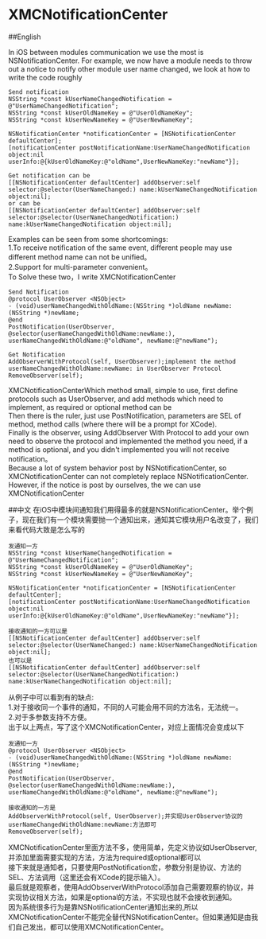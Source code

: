 # XMCNotificationCenter

##English

In iOS between modules communication we use the most is NSNotificationCenter. For example, we now have a module needs to throw out a notice to notify other module user name changed, we look at how to write the code roughly<br/>


    Send notification
    NSString *const kUserNameChangedNotification = @"UserNameChangedNotification";
    NSString *const kUserOldNameKey = @"UserOldNameKey";
    NSString *const kUserNewNameKey = @"UserNewNameKey";

    NSNotificationCenter *notificationCenter = [NSNotificationCenter defaultCenter];
    [notificationCenter postNotificationName:UserNameChangedNotification object:nil userInfo:@{kUserOldNameKey:@"oldName",UserNewNameKey:"newName"}];

    Get notification can be
    [[NSNotificationCenter defaultCenter] addObserver:self selector:@selector(UserNameChanged:) name:kUserNameChangedNotification object:nil];
    or can be
    [[NSNotificationCenter defaultCenter] addObserver:self selector:@selector(UserNameChangedNotification:) name:kUserNameChangedNotification object:nil];

Examples can be seen from some shortcomings:<br/>
1.To receive notification of the same event, different people may use different method name can not be unified。<br/>
2.Support for multi-parameter convenient。<br/>
To Solve these two，I write XMCNotificationCenter<br/>

    Send Notification
    @protocol UserObserver <NSObject>
    - (void)userNameChangedWithOldName:(NSString *)oldName newName:(NSString *)newName;
    @end
    PostNotification(UserObserver, @selector(userNameChangedWithOldName:newName:), userNameChangedWithOldName:@"oldName", newName:@"newName");

    Get Notification
    AddObserverWithProtocol(self, UserObserver);implement the method userNameChangedWithOldName:newName: in UserObserver Protocol
    RemoveObserver(self);


XMCNotificationCenterWhich method small, simple to use, first define protocols such as UserObserver, and add methods which need to implement, as required or optional method can be<br/>
Then there is the ruler, just use PostNotification, parameters are SEL of method, method calls (where there will be a prompt for XCode).
<br/>
Finally is the observer, using AddObserver With Protocol to add your own need to observe the protocol and implemented the method you need, if a method is optional, and you didn't implemented you will not receive notification。<br/>
Because a lot of system behavior post by NSNotificationCenter, so XMCNotificationCenter can not completely replace NSNotificationCenter. However, if the notice is post by ourselves, the we can use XMCNotificationCenter


##中文
在iOS中模块间通知我们用得最多的就是NSNotificationCenter。举个例子，现在我们有一个模块需要抛一个通知出来，通知其它模块用户名改变了，我们来看代码大致是怎么写的<br/>
    
    发通知一方
    NSString *const kUserNameChangedNotification = @"UserNameChangedNotification";
    NSString *const kUserOldNameKey = @"UserOldNameKey";
    NSString *const kUserNewNameKey = @"UserNewNameKey";
    
    NSNotificationCenter *notificationCenter = [NSNotificationCenter defaultCenter];
    [notificationCenter postNotificationName:UserNameChangedNotification object:nil userInfo:@{kUserOldNameKey:@"oldName",UserNewNameKey:"newName"}];
    
    接收通知的一方可以是
    [[NSNotificationCenter defaultCenter] addObserver:self selector:@selector(UserNameChanged:) name:kUserNameChangedNotification object:nil];
    也可以是
    [[NSNotificationCenter defaultCenter] addObserver:self selector:@selector(UserNameChangedNotification:) name:kUserNameChangedNotification object:nil];

从例子中可以看到有的缺点:<br/>
1.对于接收同一个事件的通知，不同的人可能会用不同的方法名，无法统一。<br/>
2.对于多参数支持不方便。<br/>
出于以上两点，写了这个XMCNotificationCenter，对应上面情况会变成以下<br/>

    发通知一方
    @protocol UserObserver <NSObject>
    - (void)userNameChangedWithOldName:(NSString *)oldName newName:(NSString *)newName;
    @end
    PostNotification(UserObserver, @selector(userNameChangedWithOldName:newName:), userNameChangedWithOldName:@"oldName", newName:@"newName");
    
    接收通知的一方是
    AddObserverWithProtocol(self, UserObserver);并实现UserObserver协议的userNameChangedWithOldName:newName:方法即可
    RemoveObserver(self);


XMCNotificationCenter里面方法不多，使用简单，先定义协议如UserObserver,并添加里面需要实现的方法，方法为required或optional都可以<br/>
接下来就是通知者，只要使用PostNotification宏，参数分别是协议、方法的SEL、方法调用（这里还会有XCode的提示输入）。<br/>
最后就是观察者，使用AddObserverWithProtocol添加自己需要观察的协议，并实现协议相关方法，如果是optional的方法，不实现也就不会接收到通知。<br/>
因为系统很多行为是靠NSNotificationCenter通知出来的,所以XMCNotificationCenter不能完全替代NSNotificationCenter。但如果通知是由我们自己发出，都可以使用XMCNotificationCenter。
    
